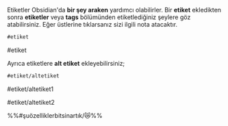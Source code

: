 Etiketler Obsidian'da **bir şey araken** yardımcı olabilirler. Bir **etiket** ekledikten sonra **etiketler** veya **tags** bölümünden etiketlediğiniz şeylere göz atabilirsiniz. Eğer üstlerine tıklarsanız sizi ilgili nota atacaktır.

```md
#etiket
```

#etiket

 Ayrıca etiketlere **alt etiket** ekleyebilirsiniz;

```md
#etiket/altetiket
```

#etiket/altetiket1

#etiket/altetiket2

%%#şuözelliklerbitsinartık/😿%%